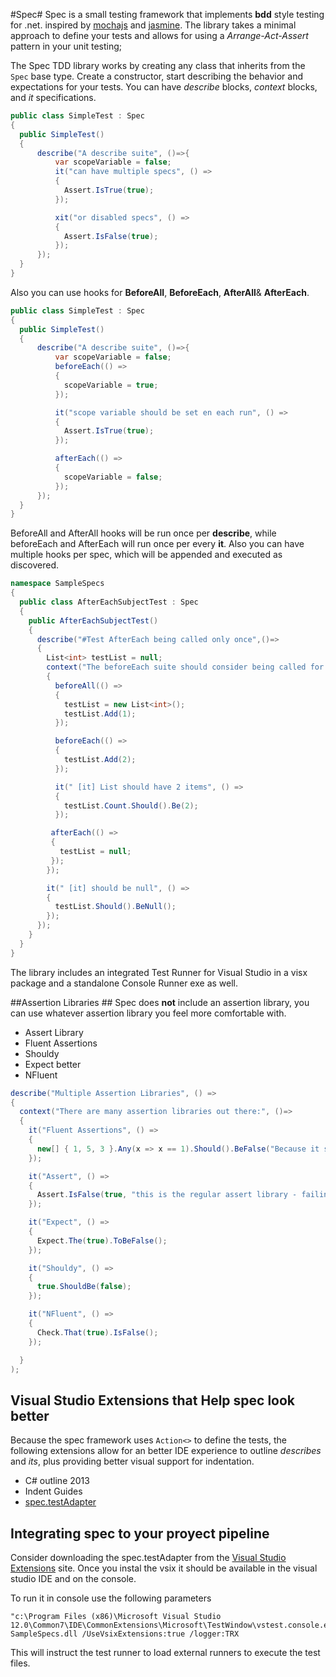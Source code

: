 
#Spec#
Spec is a small testing framework that implements **bdd** style testing for .net. inspired by [mochajs](http://mochajs.org/) and [jasmine](http://jasmine.github.io/).
The library takes a minimal approach to define your tests and allows for using a *Arrange-Act-Assert* pattern in your unit testing;

The Spec TDD library works by creating any class that inherits from the `Spec` base type. Create a constructor, start describing the behavior and expectations for your tests.
You can have *describe* blocks, *context* blocks, and *it* specifications.

```csharp
public class SimpleTest : Spec
{
  public SimpleTest()
  {
      describe("A describe suite", ()=>{
          var scopeVariable = false;
          it("can have multiple specs", () =>
          {
            Assert.IsTrue(true);
          });

          xit("or disabled specs", () =>
          {
            Assert.IsFalse(true);
          });
      });
  }
}
```

Also you can use hooks for **BeforeAll**, **BeforeEach**, **AfterAll**& **AfterEach**.


```csharp
public class SimpleTest : Spec
{
  public SimpleTest()
  {
      describe("A describe suite", ()=>{
          var scopeVariable = false;
          beforeEach(() =>
          {
            scopeVariable = true;
          });

          it("scope variable should be set en each run", () =>
          {
            Assert.IsTrue(true);
          });

          afterEach(() =>
          {
            scopeVariable = false;
          });
      });
  }
}
```
BeforeAll and AfterAll hooks will be run once per **describe**, while beforeEach and AfterEach will run once per every **it**. Also you can have multiple hooks per spec, which will be appended and executed as discovered.


```csharp
namespace SampleSpecs
{
  public class AfterEachSubjectTest : Spec
  {
    public AfterEachSubjectTest()
    {
      describe("#Test AfterEach being called only once",()=>
      {
        List<int> testList = null;
        context("The beforeEach suite should consider being called for every spec", () =>
        {
          beforeAll(() =>
          {
            testList = new List<int>();
            testList.Add(1);
          });

          beforeEach(() =>
          {
            testList.Add(2);
          });

          it(" [it] List should have 2 items", () =>
          {
            testList.Count.Should().Be(2);
          });

         afterEach(() =>
         {
           testList = null;
         });
        });

        it(" [it] should be null", () =>
        {
          testList.Should().BeNull();
        });
      });
    }
  }
}
```

The library includes an integrated Test Runner for Visual Studio in a visx package and a standalone Console Runner exe as well.

##Assertion Libraries ##
Spec does **not** include an assertion library, you can use whatever assertion library you feel more comfortable with.

* Assert Library
* Fluent Assertions
* Shouldy
* Expect better
* NFluent

```csharp
describe("Multiple Assertion Libraries", () =>
{
  context("There are many assertion libraries out there:", ()=>
  {
    it("Fluent Assertions", () =>
    {
      new[] { 1, 5, 3 }.Any(x => x == 1).Should().BeFalse("Because it should fail");
    });

    it("Assert", () =>
    {
      Assert.IsFalse(true, "this is the regular assert library - failing ");
    });

    it("Expect", () =>
    {
      Expect.The(true).ToBeFalse();
    });

    it("Shouldy", () =>
    {
      true.ShouldBe(false);
    });

    it("NFluent", () =>
    {
      Check.That(true).IsFalse();
    });

  }
);
```

## Visual Studio Extensions that Help spec look better ##
Because the spec framework uses ````Action<>```` to define the tests, the following extensions allow for an better IDE experience to outline *describes* and *its*, plus providing better visual support for indentation.

* C# outline 2013
* Indent Guides
* [spec.testAdapter](https://visualstudiogallery.msdn.microsoft.com/c2e17e64-b57f-4065-9b8b-20ea9e8623d7)

## Integrating spec to your proyect pipeline ##
Consider downloading the spec.testAdapter from the [Visual Studio Extensions](https://visualstudiogallery.msdn.microsoft.com/c2e17e64-b57f-4065-9b8b-20ea9e8623d7) site. Once you instal the vsix it should be available in the visual studio IDE and on the console.

To run it in console use the following parameters
```
"c:\Program Files (x86)\Microsoft Visual Studio 12.0\Common7\IDE\CommonExtensions\Microsoft\TestWindow\vstest.console.exe" SampleSpecs.dll /UseVsixExtensions:true /logger:TRX
```

This will instruct the test runner to load external runners to execute the test files.
